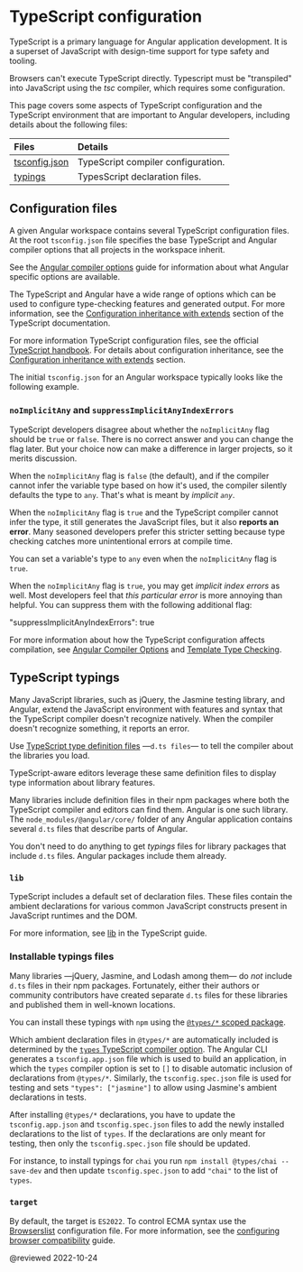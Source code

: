 # TypeScript configuration

TypeScript is a primary language for Angular application development.
It is a superset of JavaScript with design-time support for type safety and tooling.

Browsers can't execute TypeScript directly.
Typescript must be "transpiled" into JavaScript using the *tsc* compiler, which requires some configuration.

This page covers some aspects of TypeScript configuration and the TypeScript environment
that are important to Angular developers, including details about the following files:

| Files                                                    | Details |
|:---                                                      |:---     |
| [tsconfig.json](guide/typescript-configuration#tsconfig) | TypeScript compiler configuration. |
| [typings](guide/typescript-configuration#typings)        | TypesScript declaration files.     |

<a id="tsconfig"></a>

## Configuration files

A given Angular workspace contains several TypeScript configuration files.
At the root `tsconfig.json` file specifies the base TypeScript and Angular compiler options that all projects in the workspace inherit.

<div class="alert is-helpful">

See the [Angular compiler options](guide/angular-compiler-options) guide for information about what Angular specific options are available.

</div>

The TypeScript and Angular have a wide range of options which can be used to configure type-checking features and generated output.
For more information, see the [Configuration inheritance with extends](https://www.typescriptlang.org/docs/handbook/tsconfig-json.html#configuration-inheritance-with-extends) section of the TypeScript documentation.

<div class="alert is-helpful">

For more information TypeScript configuration files, see the official [TypeScript handbook](https://www.typescriptlang.org/docs/handbook/tsconfig-json.html).
For details about configuration inheritance, see the [Configuration inheritance with extends](https://www.typescriptlang.org/docs/handbook/tsconfig-json.html#configuration-inheritance-with-extends) section.

</div>

The initial `tsconfig.json` for an Angular workspace typically looks like the following example.

<code-example header="tsconfig.json" path="getting-started/tsconfig.0.json"></code-example>

<a id="noImplicitAny"></a>

### `noImplicitAny` and `suppressImplicitAnyIndexErrors`

TypeScript developers disagree about whether the `noImplicitAny` flag should be `true` or `false`.
There is no correct answer and you can change the flag later.
But your choice now can make a difference in larger projects, so it merits discussion.

When the `noImplicitAny` flag is `false` (the default), and if the compiler cannot infer the variable type based on how it's used, the compiler silently defaults the type to `any`.
That's what is meant by *implicit `any`*.

When the `noImplicitAny` flag is `true` and the TypeScript compiler cannot infer the type, it still generates the JavaScript files, but it also **reports an error**.
Many seasoned developers prefer this stricter setting because type checking catches more unintentional errors at compile time.

You can set a variable's type to `any` even when the `noImplicitAny` flag is `true`.

When the `noImplicitAny` flag is `true`, you may get *implicit index errors* as well.
Most developers feel that *this particular error* is more annoying than helpful.
You can suppress them with the following additional flag:

<code-example>

"suppressImplicitAnyIndexErrors": true

</code-example>

<div class="alert is-helpful">

For more information about how the TypeScript configuration affects compilation, see [Angular Compiler Options](guide/angular-compiler-options) and [Template Type Checking](guide/template-typecheck).

</div>

<a id="typings"></a>

## TypeScript typings

Many JavaScript libraries, such as jQuery, the Jasmine testing library, and Angular, extend the JavaScript environment with features and syntax that the TypeScript compiler doesn't recognize natively.
When the compiler doesn't recognize something, it reports an error.

Use [TypeScript type definition files](https://www.typescriptlang.org/docs/handbook/writing-declaration-files.html) &mdash;`d.ts files`&mdash; to tell the compiler about the libraries you load.

TypeScript-aware editors leverage these same definition files to display type information about library features.

Many libraries include definition files in their npm packages where both the TypeScript compiler and editors
can find them.
Angular is one such library.
The `node_modules/@angular/core/` folder of any Angular application contains several `d.ts` files that describe parts of Angular.

<div class="alert is-helpful">

You don't need to do anything to get *typings* files for library packages that include `d.ts` files.
Angular packages include them already.

</div>

### `lib`

TypeScript includes a default set of declaration files.
These files contain the ambient declarations for various common JavaScript constructs present in JavaScript runtimes and the DOM.

For more information, see [lib](https://www.typescriptlang.org/tsconfig#lib) in the TypeScript guide.

### Installable typings files

Many libraries &mdash;jQuery, Jasmine, and Lodash among them&mdash; do *not* include `d.ts` files in their npm packages.
Fortunately, either their authors or community contributors have created separate `d.ts` files for these libraries and published them in well-known locations.

You can install these typings with `npm` using the [`@types/*` scoped package](https://www.typescriptlang.org/docs/handbook/declaration-files/consumption.html).

Which ambient declaration files in `@types/*` are automatically included is determined by the [`types` TypeScript compiler option](https://www.typescriptlang.org/tsconfig#types).
The Angular CLI generates a `tsconfig.app.json` file which is used to build an application, in which the `types` compiler option is set to `[]` to disable automatic inclusion of declarations from `@types/*`.
Similarly, the `tsconfig.spec.json` file is used for testing and sets `"types": ["jasmine"]` to allow using Jasmine's ambient declarations in tests.

After installing `@types/*` declarations, you have to update the `tsconfig.app.json` and `tsconfig.spec.json` files to add the newly installed declarations to the list of `types`.
If the declarations are only meant for testing, then only the `tsconfig.spec.json` file should be updated.

For instance, to install typings for `chai` you run `npm install @types/chai --save-dev` and then update `tsconfig.spec.json` to add `"chai"` to the list of `types`.

<a id="target"></a>

### `target`

By default, the target is `ES2022`. To control ECMA syntax use the [Browserslist](https://github.com/browserslist/browserslist) configuration file.
For more information, see the [configuring browser compatibility](/guide/build#configuring-browser-compatibility) guide.

<!-- links -->

<!-- external links -->

<!-- end links -->

@reviewed 2022-10-24
